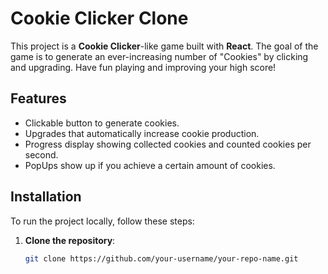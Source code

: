 # Cookie Clicker Clone

This project is a **Cookie Clicker**-like game built with **React**. The goal of the game is to generate an ever-increasing number of "Cookies" by clicking and upgrading. Have fun playing and improving your high score!

## Features

- Clickable button to generate cookies.
- Upgrades that automatically increase cookie production.
- Progress display showing collected cookies and counted cookies per second.
- PopUps show up if you achieve a certain amount of cookies.

## Installation

To run the project locally, follow these steps:

1. **Clone the repository**:
   ```bash
   git clone https://github.com/your-username/your-repo-name.git
   ```
